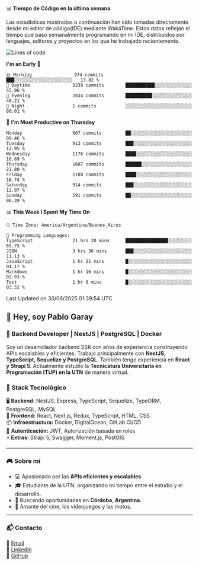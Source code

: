 📊 **Tiempo de Código en la última semana**

Las estadísticas mostradas a continuación han sido tomadas directamente desde mi editor de código(IDE) mediante WakaTime. Estos datos reflejan el tiempo que paso semanalmente programando en mi IDE, distribuidos por lenguajes, editores y proyectos en los que he trabajado recientemente.

<!--START_SECTION:waka-->
![Lines of code](https://img.shields.io/badge/From%20Hello%20World%20I%27ve%20Written-9.8%20million%20lines%20of%20code-blue)

**I'm an Early 🐤** 

```text
🌞 Morning                974 commits         ███░░░░░░░░░░░░░░░░░░░░░░   13.82 % 
🌆 Daytime                3239 commits        ███████████░░░░░░░░░░░░░░   45.96 % 
🌃 Evening                2834 commits        ██████████░░░░░░░░░░░░░░░   40.21 % 
🌙 Night                  1 commits           ░░░░░░░░░░░░░░░░░░░░░░░░░   00.01 % 
```
📅 **I'm Most Productive on Thursday** 

```text
Monday                   667 commits         ██░░░░░░░░░░░░░░░░░░░░░░░   09.46 % 
Tuesday                  913 commits         ███░░░░░░░░░░░░░░░░░░░░░░   12.95 % 
Wednesday                1176 commits        ████░░░░░░░░░░░░░░░░░░░░░   16.69 % 
Thursday                 1607 commits        ██████░░░░░░░░░░░░░░░░░░░   22.80 % 
Friday                   1180 commits        ████░░░░░░░░░░░░░░░░░░░░░   16.74 % 
Saturday                 914 commits         ███░░░░░░░░░░░░░░░░░░░░░░   12.97 % 
Sunday                   591 commits         ██░░░░░░░░░░░░░░░░░░░░░░░   08.39 % 
```


📊 **This Week I Spent My Time On** 

```text
🕑︎ Time Zone: America/Argentina/Buenos_Aires

💬 Programming Languages: 
TypeScript               21 hrs 20 mins      ████████████████░░░░░░░░░   65.75 % 
JSON                     3 hrs 36 mins       ███░░░░░░░░░░░░░░░░░░░░░░   11.13 % 
JavaScript               1 hr 21 mins        █░░░░░░░░░░░░░░░░░░░░░░░░   04.17 % 
Markdown                 1 hr 16 mins        █░░░░░░░░░░░░░░░░░░░░░░░░   03.93 % 
Text                     1 hr 8 mins         █░░░░░░░░░░░░░░░░░░░░░░░░   03.52 % 
```


 Last Updated on 30/06/2025 01:39:54 UTC
<!--END_SECTION:waka-->

## 👾 Hey, soy Pablo Garay  
### 🚀 Backend Developer | NestJS | PostgreSQL | Docker

Soy un desarrollador backend SSR con años de experiencia construyendo APIs escalables y eficientes. Trabajo principalmente con **NestJS, TypeScript, Sequelize y PostgreSQL**. También tengo experiencia en **React y Strapi 5**. Actualmente estudio la **Tecnicatura Universitaria en Programación (TUP) en la UTN** de manera virtual.  

### 💾 Stack Tecnológico

🖥 **Backend:** NestJS, Express, TypeScript, Sequelize, TypeORM, PostgreSQL, MySQL  
🎨 **Frontend:** React, Next.js, Redux, TypeScript, HTML, CSS  
📦 **Infraestructura:** Docker, DigitalOcean, GitLab CI/CD  
🔐 **Autenticación:** JWT, Autorización basada en roles  
⚡ **Extras:** Strapi 5, Swagger, Moment.js, PostGIS  

---

### 🎮 Sobre mí

- 💻 Apasionado por las **APIs eficientes y escalables**.  
- 🎓 Estudiante de la UTN, organizando mi tiempo entre el estudio y el desarrollo.  
- 📍 Buscando oportunidades en **Córdoba, Argentina**.  
- 🎥 Amante del cine, los videojuegos y las motos.  

---

### 📬 Contacto
📧 [Email](mailto:pablo.garay.dev@gmail.com)  
🔗 [LinkedIn](https://www.linkedin.com/in/pablo-garay-dev/)  
🐙 [GitHub](https://github.com/814942)  
